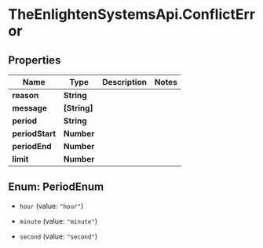# TheEnlightenSystemsApi.ConflictError

## Properties

Name | Type | Description | Notes
------------ | ------------- | ------------- | -------------
**reason** | **String** |  | 
**message** | **[String]** |  | 
**period** | **String** |  | 
**periodStart** | **Number** |  | 
**periodEnd** | **Number** |  | 
**limit** | **Number** |  | 



## Enum: PeriodEnum


* `hour` (value: `"hour"`)

* `minute` (value: `"minute"`)

* `second` (value: `"second"`)




